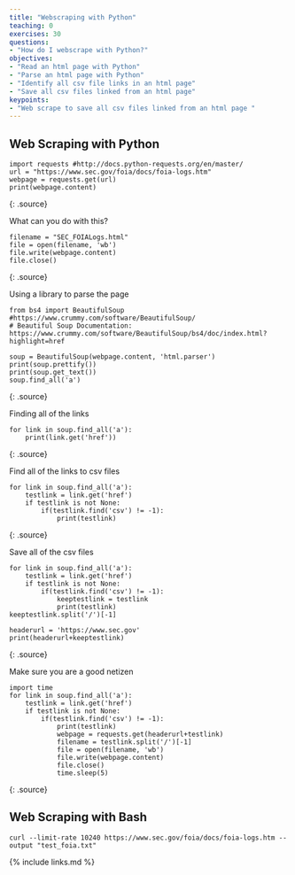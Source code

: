 ```yaml
---
title: "Webscraping with Python"
teaching: 0
exercises: 30
questions:
- "How do I webscrape with Python?"
objectives:
- "Read an html page with Python"
- "Parse an html page with Python"
- "Identify all csv file links in an html page"
- "Save all csv files linked from an html page"
keypoints:
- "Web scrape to save all csv files linked from an html page "
---
```

## Web Scraping with Python
~~~
import requests #http://docs.python-requests.org/en/master/ 
url = "https://www.sec.gov/foia/docs/foia-logs.htm"
webpage = requests.get(url)
print(webpage.content)
~~~
{: .source}

What can you do with this?
~~~
filename = "SEC_FOIALogs.html"
file = open(filename, 'wb')
file.write(webpage.content)
file.close()
~~~
{: .source}

Using a library to parse the page
~~~
from bs4 import BeautifulSoup #https://www.crummy.com/software/BeautifulSoup/ 
# Beautiful Soup Documentation: https://www.crummy.com/software/BeautifulSoup/bs4/doc/index.html?highlight=href 

soup = BeautifulSoup(webpage.content, 'html.parser')
print(soup.prettify())
print(soup.get_text())
soup.find_all('a')
~~~
{: .source}


Finding all of the links
~~~
for link in soup.find_all('a'):
    print(link.get('href'))
~~~
{: .source}

Find all of the links to csv files
~~~
for link in soup.find_all('a'):
    testlink = link.get('href')
    if testlink is not None:
        if(testlink.find('csv') != -1):
            print(testlink)
~~~
{: .source}


Save all of the csv files
~~~
for link in soup.find_all('a'):
    testlink = link.get('href')
    if testlink is not None:
        if(testlink.find('csv') != -1):
            keeptestlink = testlink
            print(testlink)
keeptestlink.split('/')[-1]

headerurl = 'https://www.sec.gov'
print(headerurl+keeptestlink)
~~~
{: .source}


Make sure you are a good netizen
~~~
import time
for link in soup.find_all('a'):
    testlink = link.get('href')
    if testlink is not None:
        if(testlink.find('csv') != -1):
            print(testlink)
            webpage = requests.get(headerurl+testlink)
            filename = testlink.split('/')[-1]
            file = open(filename, 'wb')
            file.write(webpage.content)
            file.close()
            time.sleep(5)
~~~            
{: .source}

## Web Scraping with Bash
`curl --limit-rate 10240 https://www.sec.gov/foia/docs/foia-logs.htm --output "test_foia.txt"`


{% include links.md %}

